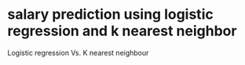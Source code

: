 # salary prediction using logistic regression and k nearest neighbor
Logistic regression Vs. K nearest neighbour

